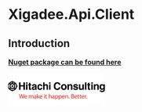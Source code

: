 # Xigadee.Api.Client

## Introduction

**[Nuget package can be found here](https://www.nuget.org/packages/Xigadee.Api.Client)**

![Hitachi](../../docs/hitachi.png)
